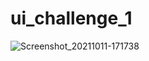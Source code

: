 # ui_challenge_1
 
![Screenshot_20211011-171738](https://user-images.githubusercontent.com/41122178/136807786-d2adcfb5-906e-4977-a67b-81a2a62f772b.png)
